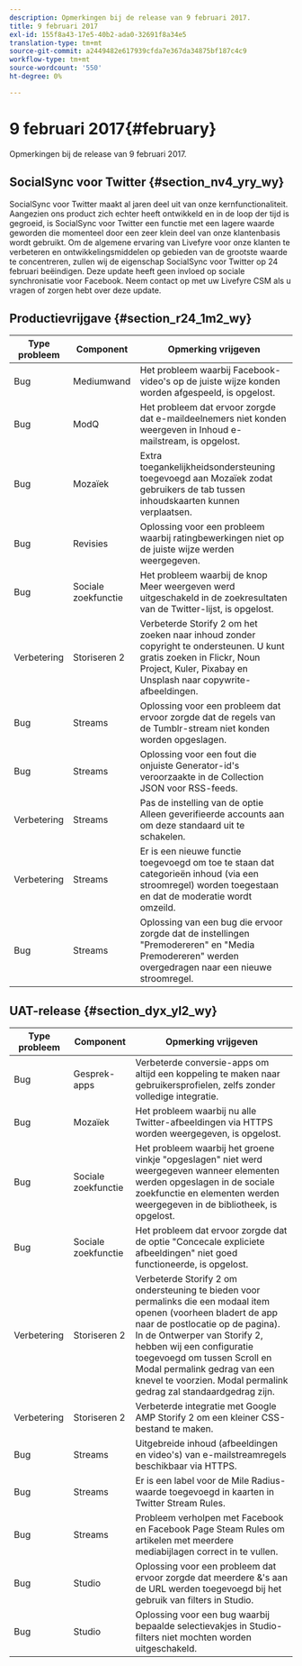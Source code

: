 ```yaml
---
description: Opmerkingen bij de release van 9 februari 2017.
title: 9 februari 2017
exl-id: 155f8a43-17e5-40b2-ada0-32691f8a34e5
translation-type: tm+mt
source-git-commit: a2449482e617939cfda7e367da34875bf187c4c9
workflow-type: tm+mt
source-wordcount: '550'
ht-degree: 0%

---
```


# 9 februari 2017{#february}

Opmerkingen bij de release van 9 februari 2017.

## SocialSync voor Twitter {#section_nv4_yry_wy}

SocialSync voor Twitter maakt al jaren deel uit van onze kernfunctionaliteit. Aangezien ons product zich echter heeft ontwikkeld en in de loop der tijd is gegroeid, is SocialSync voor Twitter een functie met een lagere waarde geworden die momenteel door een zeer klein deel van onze klantenbasis wordt gebruikt. Om de algemene ervaring van Livefyre voor onze klanten te verbeteren en ontwikkelingsmiddelen op gebieden van de grootste waarde te concentreren, zullen wij de eigenschap SocialSync voor Twitter op 24 februari beëindigen. Deze update heeft geen invloed op sociale synchronisatie voor Facebook. Neem contact op met uw Livefyre CSM als u vragen of zorgen hebt over deze update.

## Productievrijgave {#section_r24_1m2_wy}

| Type probleem | Component | Opmerking vrijgeven |
|--- |--- |--- |
| Bug | Mediumwand | Het probleem waarbij Facebook-video&#39;s op de juiste wijze konden worden afgespeeld, is opgelost. |
| Bug | ModQ | Het probleem dat ervoor zorgde dat e-maildeelnemers niet konden weergeven in Inhoud e-mailstream, is opgelost. |
| Bug | Mozaïek | Extra toegankelijkheidsondersteuning toegevoegd aan Mozaïek zodat gebruikers de tab tussen inhoudskaarten kunnen verplaatsen. |
| Bug | Revisies | Oplossing voor een probleem waarbij ratingbewerkingen niet op de juiste wijze werden weergegeven. |
| Bug | Sociale zoekfunctie | Het probleem waarbij de knop Meer weergeven werd uitgeschakeld in de zoekresultaten van de Twitter-lijst, is opgelost. |
| Verbetering | Storiseren 2 | Verbeterde Storify 2 om het zoeken naar inhoud zonder copyright te ondersteunen. U kunt gratis zoeken in Flickr, Noun Project, Kuler, Pixabay en Unsplash naar copywrite-afbeeldingen. |
| Bug | Streams | Oplossing voor een probleem dat ervoor zorgde dat de regels van de Tumblr-stream niet konden worden opgeslagen. |
| Bug | Streams | Oplossing voor een fout die onjuiste Generator-id&#39;s veroorzaakte in de Collection JSON voor RSS-feeds. |
| Verbetering | Streams | Pas de instelling van de optie Alleen geverifieerde accounts aan om deze standaard uit te schakelen. |
| Verbetering | Streams | Er is een nieuwe functie toegevoegd om toe te staan dat categorieën inhoud (via een stroomregel) worden toegestaan en dat de moderatie wordt omzeild. |
| Bug | Streams | Oplossing van een bug die ervoor zorgde dat de instellingen &quot;Premodereren&quot; en &quot;Media Premodereren&quot; werden overgedragen naar een nieuwe stroomregel. |

## UAT-release {#section_dyx_yl2_wy}

| Type probleem | Component | Opmerking vrijgeven |
|--- |--- |--- |
| Bug | Gesprek-apps | Verbeterde conversie-apps om altijd een koppeling te maken naar gebruikersprofielen, zelfs zonder volledige integratie. |
| Bug | Mozaïek | Het probleem waarbij nu alle Twitter-afbeeldingen via HTTPS worden weergegeven, is opgelost. |
| Bug | Sociale zoekfunctie | Het probleem waarbij het groene vinkje &quot;opgeslagen&quot; niet werd weergegeven wanneer elementen werden opgeslagen in de sociale zoekfunctie en elementen werden weergegeven in de bibliotheek, is opgelost. |
| Bug | Sociale zoekfunctie | Het probleem dat ervoor zorgde dat de optie &quot;Concecale expliciete afbeeldingen&quot; niet goed functioneerde, is opgelost. |
| Verbetering | Storiseren 2 | Verbeterde Storify 2 om ondersteuning te bieden voor permalinks die een modaal item openen (voorheen bladert de app naar de postlocatie op de pagina). In de Ontwerper van Storify 2, hebben wij een configuratie toegevoegd om tussen Scroll en Modal permalink gedrag van een knevel te voorzien. Modal permalink gedrag zal standaardgedrag zijn. |
| Verbetering | Storiseren 2 | Verbeterde integratie met Google AMP Storify 2 om een kleiner CSS-bestand te maken. |
| Bug | Streams | Uitgebreide inhoud (afbeeldingen en video&#39;s) van e-mailstreamregels beschikbaar via HTTPS. |
| Bug | Streams | Er is een label voor de Mile Radius-waarde toegevoegd in kaarten in Twitter Stream Rules. |
| Bug | Streams | Probleem verholpen met Facebook en Facebook Page Steam Rules om artikelen met meerdere mediabijlagen correct in te vullen. |
| Bug | Studio | Oplossing voor een probleem dat ervoor zorgde dat meerdere &amp;&#39;s aan de URL werden toegevoegd bij het gebruik van filters in Studio. |
| Bug | Studio | Oplossing voor een bug waarbij bepaalde selectievakjes in Studio-filters niet mochten worden uitgeschakeld. |
